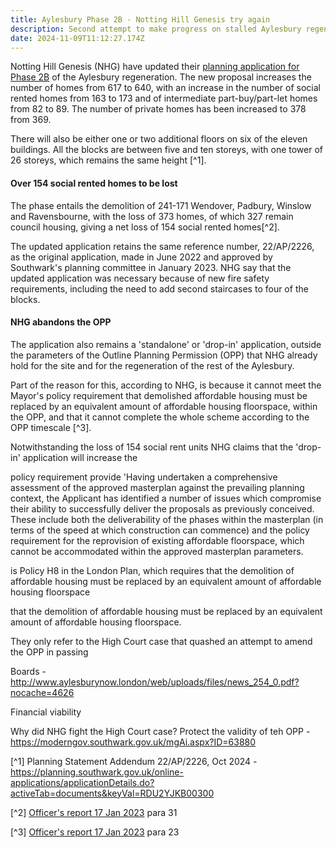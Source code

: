 ```yaml
---
title: Aylesbury Phase 2B - Notting Hill Genesis try again
description: Second attempt to make progress on stalled Aylesbury regeneration
date: 2024-11-09T11:12:27.174Z
---
```

Notting Hill Genesis (NHG) have updated their [planning application for Phase 2B](https://planning.southwark.gov.uk/online-applications/simpleSearchResults.do?action=firstPage) of the Aylesbury regeneration.  The new proposal increases the number of homes from 617 to 640, with an increase in the number of social rented homes from 163 to 173 and of intermediate part-buy/part-let homes from 82 to 89.  The number of private homes has been increased to 378 from 369.

There will also be either one or two additional floors on six of the eleven buildings. All the blocks are between five and ten storeys, with one tower of 26 storeys, which remains the same height [^1].

#### Over 154 social rented homes to be lost

The phase entails the demolition of 241-171 Wendover, Padbury, Winslow and Ravensbourne, with the loss of 373 homes, of which 327 remain council housing, giving a net loss of 154 social rented homes[^2].

The updated application retains the same reference number, 22/AP/2226, as the original application, made in June 2022 and approved by Southwark's planning committee in January 2023.  NHG say that the updated application was necessary because of new fire safety requirements, including the need to add second staircases to four of the blocks.

#### NHG abandons the OPP

The application also remains a 'standalone' or 'drop-in' application, outside the parameters of the Outline Planning Permission (OPP) that NHG already hold for the site and for the regeneration of the rest of the Aylesbury.

Part of the reason for this, according to NHG, is because it cannot meet the Mayor's policy requirement that demolished affordable housing must be replaced by an equivalent amount of affordable housing floorspace, within the OPP, and that it cannot complete the whole scheme according to the OPP timescale [^3].

Notwithstanding the loss of 154 social rent units NHG claims that the 'drop-in' application will increase the 

policy requirement provide 'Having undertaken a comprehensive assessment of
the approved masterplan against the prevailing planning context, the Applicant has identified a number of issues
which compromise their ability to successfully deliver the proposals as previously conceived. These include both
the deliverability of the phases within the masterplan (in terms of the speed at which construction can commence)
and the policy requirement for the reprovision of existing affordable floorspace, which cannot be accommodated
within the approved masterplan parameters.

is Policy H8 in the London Plan, which requires that the demolition of affordable housing must be replaced by an
equivalent amount of affordable housing floorspace





that the
demolition of affordable housing must be replaced by an
equivalent amount of affordable housing floorspace.

They only refer to the High Court case that quashed an attempt to amend the OPP in passing

Boards -  <http://www.aylesburynow.london/web/uploads/files/news_254_0.pdf?nocache=4626>

Financial viability

Why did NHG fight the High Court case? Protect the validity of teh OPP - <https://moderngov.southwark.gov.uk/mgAi.aspx?ID=63880>



[^1] Planning Statement Addendum 22/AP/2226, Oct 2024 - <https://planning.southwark.gov.uk/online-applications/applicationDetails.do?activeTab=documents&keyVal=RDU2YJKB00300>

[^2] [Officer's report 17 Jan 2023](https://moderngov.southwark.gov.uk/documents/s111174/Report%20-%20Aylesbury%20Phase%202B.pdf) para 31

[^3] [Officer's report 17 Jan 2023](https://moderngov.southwark.gov.uk/documents/s111174/Report%20-%20Aylesbury%20Phase%202B.pdf) para 23